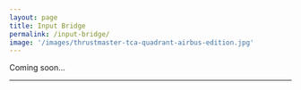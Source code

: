 ```yaml
---
layout: page
title: Input Bridge
permalink: /input-bridge/
image: '/images/thrustmaster-tca-quadrant-airbus-edition.jpg'
---
```


Coming soon...

<hr>